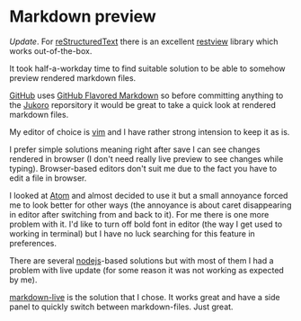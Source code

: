 # Markdown preview

*Update*. For [reStructuredText][rst] there is an excellent [restview][restview]
library which works out-of-the-box.


It took half-a-workday time to find suitable solution to be able to somehow
preview rendered markdown files.

[GitHub][github] uses [GitHub Flavored Markdown][ghmd] so before committing
anything to the [Jukoro][jukoro] reporsitory it would be great to take a quick
look at rendered markdown files.

My editor of choice is [vim][vim] and I have rather strong intension to keep it
as is.

I prefer simple solutions meaning right after save I can see changes rendered
in browser (I don't need really live preview to see changes while typing).
Browser-based editors don't suit me due to the fact you have to edit a file in
browser.

I looked at [Atom][atom] and almost decided to use it but a small annoyance
forced me to look better for other ways (the annoyance is about caret
disappearing in editor after switching from and back to it).
For me there is one more problem with it.
I'd like to turn off bold font in editor (the way I get used to working
in terminal) but I have no luck searching for this feature in preferences.

There are several [nodejs][node]-based solutions but with most of them I had a
problem with live update (for some reason it was not working as expected by me).

[markdown-live][mdlive] is the solution that I chose.
It works great and have a side panel to quickly switch between markdown-files.
Just great.


[github]: https://github.com/
[ghmd]: https://help.github.com/articles/github-flavored-markdown/
[jukoro]: https://github.com/ysegorov/jukoro/
[vim]: http://www.vim.org/
[atom]: https://atom.io/
[node]: https://nodejs.org/
[mdlive]: https://github.com/mobily/markdown-live
[restview]: https://mg.pov.lt/restview/
[rst]: http://docutils.sourceforge.net/rst.html
